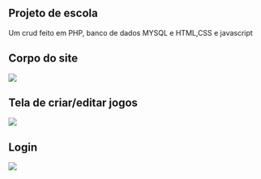 ## Projeto de escola
Um crud feito em PHP, banco de dados MYSQL e HTML,CSS e javascript

## Corpo do site
<img src="https://imgur.com/NLgjr0J.png"/>

## Tela de criar/editar jogos
<img src="https://imgur.com/ulB38pK.png"/>

## Login
<img src="https://imgur.com/V6GWzeV.png"/>
